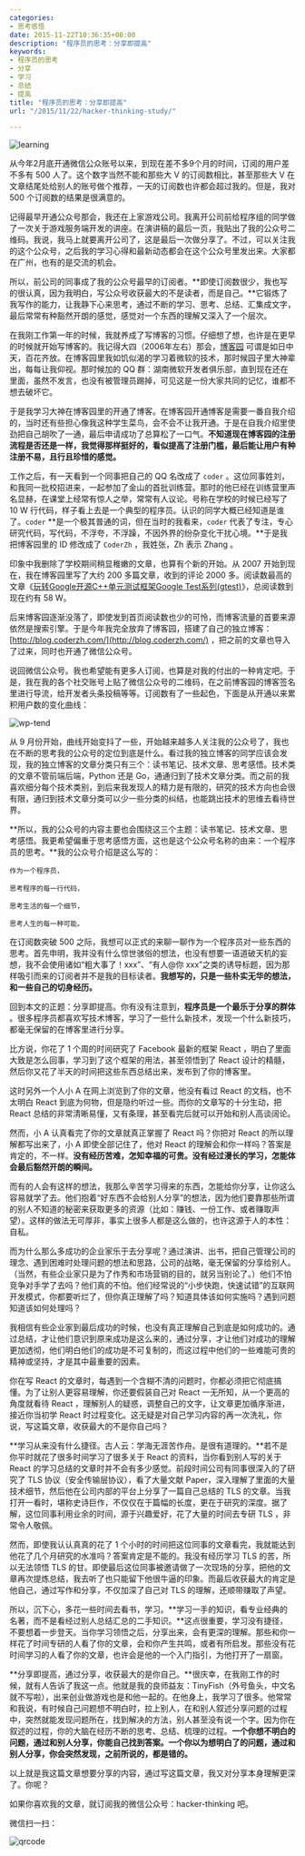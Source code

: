 ```yaml
---
categories:
- 思考感悟
date: 2015-11-22T10:36:35+08:00
description: "程序员的思考：分享即提高"
keywords:
- 程序员的思考
- 分享
- 学习
- 总结
- 提高
title: "程序员的思考：分享即提高"
url: "/2015/11/22/hacker-thinking-study/"

---
```


![learning](http://image.coderzh.com/learning.jpg-wt)

<!--more-->

从今年2月底开通微信公众账号以来，到现在差不多9个月的时间，订阅的用户差不多有 500 人了。这个数字当然不能和那些大 V 的订阅数相比，甚至那些大 V 在文章结尾处给别人的账号做个推荐，一天的订阅数也许都会超过我的。但是，我对 500 个订阅数的结果是很满意的。

记得最早开通公众号那会，我还在上家游戏公司。我离开公司前给程序组的同学做了一次关于游戏服务端开发的讲座。在演讲稿的最后一页，我贴出了我的公众号二维码。我说，我马上就要离开公司了，这是最后一次做分享了。不过，可以关注我的这个公众号，之后我的学习心得和最新动态都会在这个公众号里发出来。大家都在广州，也有的是交流的机会。

所以，前公司的同事成了我的公众号最早的订阅者。**即使订阅数很少，我也写的很认真，因为我明白，写公众号收获最大的不是读者，而是自己。**它锻炼了我写作的能力，让我静下心来思考，通过不断的学习、思考、总结、汇集成文字，最后常常有种豁然开朗的感觉，感觉对一个东西的理解又深入了一个层次。

在我刚工作第一年的时候，我就养成了写博客的习惯。仔细想了想，也许是在更早的时候就开始写博客的。我记得大四（2006年左右）那会，[博客园](http://www.cnblogs.com) 可谓是如日中天，百花齐放。在博客园里我如饥似渴的学习着微软的技术，那时候园子里大神辈出，每每让我仰视。那时候加的 QQ 群：湖南微软开发者俱乐部，直到现在还在里面，虽然不发言，也没有被管理员踢掉，可见这是一份大家共同的记忆，谁都不想去破坏它。

于是我学习大神在博客园里的开通了博客。在博客园开通博客是需要一番自我介绍的，当时还有些担心像我这种学生菜鸟，会不会不让我开通。于是在自我介绍里使劲把自己胡吹了一通，最后申请成功了总算松了一口气。**不知道现在博客园的注册流程是否还是一样，我觉得那样挺好的，看似提高了注册门槛，最后能让用户有种注册不易，且行且珍惜的感觉。**

工作之后，有一天看到一个同事把自己的 QQ 名改成了 `coder` 。这位同事姓刘，和我同一批校招进来，一起参加了金山的首批训练营。那时的他已经在训练营里声名显赫，在课堂上经常有惊人之举，常常有人议论。号称在学校的时候已经写了 10 W 行代码，样子看上去是一个典型的程序员。认识的同学大概已经知道是谁了。`coder` **是一个极其普通的词，但在当时的我看来，`coder` 代表了专注，专心研究代码，写代码，不浮夸，不浮躁，不因外界的纷杂变化干扰心境。**于是我把博客园里的 ID 修改成了 `CoderZh` ，我姓张，Zh 表示 Zhang 。

印象中我删除了学校期间稍显稚嫩的文章，也算有个新的开始。从 2007 开始到现在，我在博客园里写了大约 200 多篇文章，收到的评论 2000 多。阅读数最高的文章《[玩转Google开源C++单元测试框架Google Test系列(gtest)](http://www.cnblogs.com/coderzh/archive/2009/04/06/1426755.html)》，总阅读数到现在约有 58 W。

后来博客园逐渐没落了，即使发到首页阅读数也少的可怜，而博客流量的首要来源依然是搜索引擎。于是今年我完全放弃了博客园，搭建了自己的独立博客：[http://blog.coderzh.com/](http://blog.coderzh.com/) ，把之前的文章也导入了过来，同时也开通了微信公众号。

说回微信公众号。我也希望能有更多人订阅，也算是对我的付出的一种肯定吧。于是，我在我的各个社交账号上贴了微信公众号的二维码，在之前博客园的博客签名里进行导流，给开发者头条投稿等等。订阅数有了一些起色，下面是从开通以来累积用户数的变化曲线：

![wp-tend](http://image.coderzh.com/wp-tend.jpg-ws)

从 9 月份开始，曲线开始变抖了一些，开始越来越多人关注我的公众号了，我也在不断的思考我的公众号的定位到底是什么。看过我的独立博客的同学应该会发现，我的独立博客的文章分类只有三个：读书笔记、技术文章、思考感悟。技术类的文章不管前端后端，Python 还是 Go，通通归到了技术文章分类。而之前的我喜欢细分每个技术类别，到后来我发现人的精力是有限的，研究的技术方向也会很有限，通归到技术文章分类可以少一些分类的纠结，也能跳出技术的思维去看待世界。

**所以，我的公众号的内容主要也会围绕这三个主题：读书笔记、技术文章、思考感悟。我更希望偏重于思考感悟方面，这也是这个公众号名称的由来：一个程序员的思考。**我的公众号介绍是这么写的：

```
作为一个程序员，

思考程序的每一行代码，

思考生活的每一个细节，

思考人生的每一种可能。
```

在订阅数突破 500 之际，我想可以正式的来聊一聊作为一个程序员对一些东西的思考。首先申明，我并没有什么惊世骇俗的想法，也没有想要一语道破天机的妄想，我不会使用诸如“粗大事了！xxx”、“有人@你 xxx”之类的诱导标题，因为那样吸引而来的订阅者并不是我的目标读者。**我想写的，只是一些朴实无华的想法，和一些自己的切身经历。**

回到本文的正题：分享即提高。你有没有注意到，**程序员是一个最乐于分享的群体**    。很多程序员都喜欢写技术博客，学习了一些什么新技术，发现一个什么新技巧，都毫无保留的在博客里进行分享。

比方说，你花了 1 个周的时间研究了 Facebook 最新的框架 React ，明白了里面大致是怎么回事，学习到了这个框架的用法，甚至领悟到了 React 设计的精髓，然后你又花了半天的时间把这些东西总结出来，发布到了你的博客里。

这时另外一个人小 A 在网上浏览到了你的文章，他没有看过 React 的文档，也不太明白 React 到底为何物，但是隐约听过一些。而你的文章写的十分生动，把 React 总结的非常清晰易懂，又有条理，甚至看完后就可以开始和别人高谈阔论。

然而，小 A 认真看完了你的文章就真正掌握了 React 吗？你把对 React 的所以理解都写出来了，小 A 即使全部记住了，他对 React 的理解会和你一样吗？答案是肯定的，不一样。**没有经历苦难，怎知幸福的可贵。没有经过漫长的学习，怎能体会最后豁然开朗的瞬间。**

而有的人会有这样的想法，我那么辛苦学习得来的东西，怎能给你分享，让你这么容易就学了去。他们抱着“好东西不会给别人分享”的想法，因为他们要靠那些所谓的别人不知道的秘密来获取更多的资源（比如：赚钱、一份工作、或者赚取声望）。这样的做法无可厚非，事实上很多人都是这么做的，也许这源于人的本性：自私。

而为什么那么多成功的企业家乐于去分享呢？通过演讲、出书，把自己管理公司的理念、遇到困难时处理问题的想法和思路，公司的战略，毫无保留的分享给别人。（当然，有些企业家只是为了作秀和市场营销的目的，就另当别论了。）他们不怕竞争对手学了去吗？他们真的不怕。他们经常说的“小步快跑，快速试错”的互联网开发模式，你都要听烂了，但你真正理解了吗？知道具体该如何实施吗？遇到问题知道该如何处理吗？

我相信有些企业家到最后成功的时候，也没有真正理解自己到底是如何成功的。通过总结，才让他们意识到原来成功是这么来的，通过分享，才让他们对成功的理解更加透彻，他们明白他们的成功是不可复制的，而这过程中他们的一些难能可贵的精神或坚持，才是其中最重要的因素。

你在写 React 的文章时，每遇到一个含糊不清的问题时，你都必须把它彻底搞懂。为了让别人更容易理解，你还要假装自己对 React 一无所知，从一个更高的角度就看待 React ，理解别人的疑惑，调整自己的文字，让文章更加循序渐进，接近你当初学 React 时过程变化。这无疑是对自己学习内容的再一次洗礼，你说，写这篇文章，收获最大的不是你自己吗？

**学习从来没有什么捷径。古人云：学海无涯苦作舟。是很有道理的。**若不是你平时就花了很多时间学习了很多关于 React 的资料，当你看到别人写的关于 React 的学习总结的文章时并不会有多少感觉。前段时间公司有同事很深入的了研究了 TLS 协议（安全传输层协议），看了大量文献 Paper，深入理解了里面的大量技术细节，然后他在公司内部的平台上分享了一篇自己总结的 TLS 的文章。当我打开一看时，堪称史诗巨作，不仅仅在于篇幅的长度，更在于研究的深度。据了解，这位同事利用业余的时间，源于兴趣爱好，花了大量的时间去专研 TLS ，非常令人敬佩。

然而，即使我认认真真的花了 1 个小时的时间把这位同事的文章看完，我就能达到他花了几个月研究的水准吗？答案肯定是不能的。我没有经历学习 TLS 的苦，所以无法领悟 TLS 的甘。即使最后这位同事被邀请做了一次现场的分享，把他的文章再次提炼总结，我去听了也只能留下他很牛逼的印象。而最后收获最大的肯定是他自己，通过写作和分享，不仅加深了自己对 TLS 的理解，还顺带赚取了声望。

所以，沉下心，多花一些时间去看书，学习。**学习一手的知识，看专业经典的名著，而不是看经过别人总结汇总的二手知识。**这点很重要，学习没有捷径，不要想着一步登天。当你学习领悟之后，分享出来，会有更深的理解。那些和你一样花了时间专研的人看了你的文章，会和你产生共鸣，或者有所启发。那些没有花时间学习的人看了你的文章，也许会是他的一个入门指引，为他打开了一扇窗。

**分享即提高，通过分享，收获最大的是你自己。**很庆幸，在我刚工作的时候，就有人告诉了我这一点。他就是我的良师益友：TinyFish（外号鱼头，中文名就不写啦），出来创业做游戏也是和他一起的。在他身上，我学习了很多。他常常和我说，有时候自己问题想不明白时，拉上别人，在和别人叙述分享问题的过程中，突然就能发现问题所在，找到解决的方法，别人甚至没有说一个字。因为你在叙述的过程，你的大脑在经历不断的思考、总结、梳理的过程。**一个你想不明白的问题，通过和别人分享，你能自己找到答案。一个你以为想明白了的问题，通过和别人分享，你会突然发现，之前所说的，都是错的。**

以上就是我这篇文章想要分享的内容，通过写这篇文章，我又对分享本身理解更深了。你呢？

如果你喜欢我的文章，就订阅我的微信公众号：hacker-thinking 吧。

微信扫一扫：

![qrcode](public/qrcode.jpg)